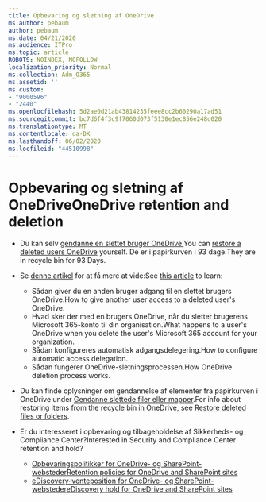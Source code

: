 ```yaml
---
title: Opbevaring og sletning af OneDrive
ms.author: pebaum
author: pebaum
ms.date: 04/21/2020
ms.audience: ITPro
ms.topic: article
ROBOTS: NOINDEX, NOFOLLOW
localization_priority: Normal
ms.collection: Adm_O365
ms.assetid: ''
ms.custom:
- "9000596"
- "2440"
ms.openlocfilehash: 5d2ae0d21ab43814235feee8cc2b60290a17ad51
ms.sourcegitcommit: bc7d6f4f3c9f7060d073f5130e1ec856e248d020
ms.translationtype: MT
ms.contentlocale: da-DK
ms.lasthandoff: 06/02/2020
ms.locfileid: "44510998"
---
```

# <a name="onedrive-retention-and-deletion"></a><span data-ttu-id="09c35-102">Opbevaring og sletning af OneDrive</span><span class="sxs-lookup"><span data-stu-id="09c35-102">OneDrive retention and deletion</span></span>

- <span data-ttu-id="09c35-103">Du kan selv [gendanne en slettet bruger OneDrive.](https://docs.microsoft.com/onedrive/restore-deleted-onedrive)</span><span class="sxs-lookup"><span data-stu-id="09c35-103">You can [restore a deleted users OneDrive](https://docs.microsoft.com/onedrive/restore-deleted-onedrive) yourself.</span></span> <span data-ttu-id="09c35-104">De er i papirkurven i 93 dage.</span><span class="sxs-lookup"><span data-stu-id="09c35-104">They are in recycle bin for 93 Days.</span></span>

- <span data-ttu-id="09c35-105">Se [denne artikel](https://docs.microsoft.com/onedrive/retention-and-deletion) for at få mere at vide:</span><span class="sxs-lookup"><span data-stu-id="09c35-105">See [this article](https://docs.microsoft.com/onedrive/retention-and-deletion) to learn:</span></span>
    - <span data-ttu-id="09c35-106">Sådan giver du en anden bruger adgang til en slettet brugers OneDrive.</span><span class="sxs-lookup"><span data-stu-id="09c35-106">How to give another user access to a deleted user's OneDrive.</span></span>
    - <span data-ttu-id="09c35-107">Hvad sker der med en brugers OneDrive, når du sletter brugerens Microsoft 365-konto til din organisation.</span><span class="sxs-lookup"><span data-stu-id="09c35-107">What happens to a user's OneDrive when you delete the user's Microsoft 365 account for your organization.</span></span>
    - <span data-ttu-id="09c35-108">Sådan konfigureres automatisk adgangsdelegering.</span><span class="sxs-lookup"><span data-stu-id="09c35-108">How to configure automatic access delegation.</span></span>
    - <span data-ttu-id="09c35-109">Sådan fungerer OneDrive-sletningsprocessen.</span><span class="sxs-lookup"><span data-stu-id="09c35-109">How OneDrive deletion process works.</span></span>

- <span data-ttu-id="09c35-110">Du kan finde oplysninger om gendannelse af elementer fra papirkurven i OneDrive under [Gendanne slettede filer eller mapper](https://support.office.com/article/949ada80-0026-4db3-a953-c99083e6a84f).</span><span class="sxs-lookup"><span data-stu-id="09c35-110">For info about restoring items from the recycle bin in OneDrive, see [Restore deleted files or folders](https://support.office.com/article/949ada80-0026-4db3-a953-c99083e6a84f).</span></span>

- <span data-ttu-id="09c35-111">Er du interesseret i opbevaring og tilbageholdelse af Sikkerheds- og Compliance Center?</span><span class="sxs-lookup"><span data-stu-id="09c35-111">Interested in Security and Compliance Center retention and hold?</span></span>
    - [<span data-ttu-id="09c35-112">Opbevaringspolitikker for OneDrive- og SharePoint-websteder</span><span class="sxs-lookup"><span data-stu-id="09c35-112">Retention policies for OneDrive and SharePoint sites</span></span>](https://docs.microsoft.com/microsoft-365/compliance/retention-policies)
    - [<span data-ttu-id="09c35-113">eDiscovery-venteposition for OneDrive- og SharePoint-websteder</span><span class="sxs-lookup"><span data-stu-id="09c35-113">eDiscovery hold for OneDrive and SharePoint sites</span></span>](https://docs.microsoft.com/office365/securitycompliance/ediscovery-cases#step-4-place-content-locations-on-hold)
